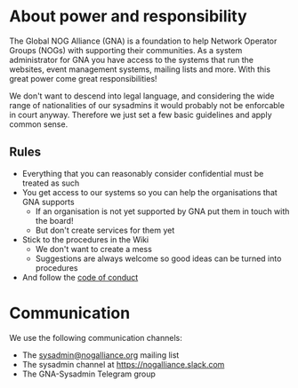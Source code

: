 # About power and responsibility

The Global NOG Alliance (GNA) is a foundation to help Network Operator Groups (NOGs) with supporting their communities. As a
system administrator for GNA you have access to the systems that run the websites, event management systems, mailing lists and
more. With this great power come great responsibilities!

We don't want to descend into legal language, and considering the wide range of nationalities of our sysadmins it would
probably not be enforcable in court anyway. Therefore we just set a few basic guidelines and apply common sense.

## Rules

- Everything that you can reasonably consider confidential must be treated as such
- You get access to our systems so you can help the organisations that GNA supports
  - If an organisation is not yet supported by GNA put them in touch with the board!
  - But don't create services for them yet
- Stick to the procedures in the Wiki
  - We don't want to create a mess
  - Suggestions are always welcome so good ideas can be turned into procedures
- And follow the [code of conduct](CODE_OF_CONDUCT.md)

# Communication

We use the following communication channels:

- The sysadmin@nogalliance.org mailing list
- The sysadmin channel at https://nogalliance.slack.com
- The GNA-Sysadmin Telegram group
